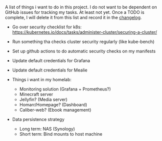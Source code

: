 A list of things i want to do in this project.
I do not want to be dependent on GitHub issues for tracking my tasks. At least not yet.
Once a TODO is complete, I will delete it from this list and record it in the [changelog](./CHANGELOG.md).

- Go over security checklist for k8s: https://kubernetes.io/docs/tasks/administer-cluster/securing-a-cluster/
- Run something tha checks cluster security regularly (like kube-bench)
- Set up github actions to do automatic security checks on my manifests
- Update default credentials for Grafana
- Update default credentials for Mealie

- Things i want in my homelab:
    - Monitoring solution (Grafana + Prometheus?)
    - Minecraft server
    - Jellyfin? (Media server)
    - Homarr/Homepage? (Dashboard)
    - Caliber-web? (Ebook management)

- Data persistence strategy
    - Long term: NAS (Synology)
    - Short term: Bind mounts to host machine
